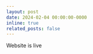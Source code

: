 ```yaml
---
layout: post
date: 2024-02-04 00:00:00-0000
inline: true
related_posts: false
---
```


Website is live
